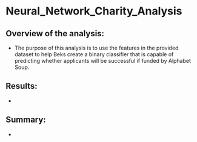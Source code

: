 # Neural_Network_Charity_Analysis
## Overview of the analysis:
  - The purpose of this analysis is to use the features in the provided dataset to help Beks create a binary classifier that is capable of predicting whether applicants will be successful if funded by Alphabet Soup.
## Results:
  - 
## Summary:
  - 
